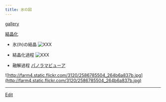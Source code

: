```yaml
---
title: 氷の図
---
```

[gallery](/gallery)

[結晶化](/結晶化)

* 氷(Ih)の結晶
![![XXX](20071010border.png)](October-10-full.jpg)

* 結晶化過程
![![XXX](October_10-border.png)](20071010full.jpg)

* 融解過程
[パノラマビューア](http://theseblog.free.fr/panoviewer/?photo=2586785504)

![http://farm4.static.flickr.com/3120/2586785504_264b6a837b.jpg](http://farm4.static.flickr.com/3120/2586785504_264b6a837b.jpg)

<!--  -->








----

[Edit](https://github.com/vitroid/vitroid.github.io/edit/master/MD/氷の図.md)

